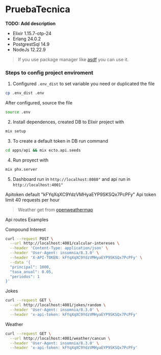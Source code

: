 # PruebaTecnica

**TODO: Add description**
- Elixir 1.15.7-otp-24
- Erlang 24.0.2
- PostgrestSql 14.9
- NodeJs 12.22.9

> If you use package manager like [asdf](https://asdf-vm.com/) you can use it.

### Steps to config project enviroment
1. Configured `.env_dist` to set variable you need or duplicated the file
```bash
cp .env_dist .env
```
After configured, source the file
```bash
source .env
```

2. Install dependences, created DB to Elixir project with 
```bash
mix setup
```

3. To create a default token in DB run command 
```bash
cd apps/api && mix ecto.api.seeds
```

4. Run proyect with
```bash
mix phx.server
```

5. Dashboard run in `http://localhost:8080"` and api run in `http://localhost:4001"`


Apitoken default  "kFYqXqXC9YdzVMHyaEYP9SKSQx7PcPFy"
Api token limit 40 requests per hour

> Weather get from [openweathermap]("https://openweathermap.org/")

Api routes Examples

Compound Interest
```bash
curl --request POST \
  --url http://localhost:4001/calcular-intereses \
  --header 'Content-Type: application/json' \
  --header 'User-Agent: insomnia/8.3.0' \
  --header 'X-API-TOKEN: kFYqXqXC9YdzVMHyaEYP9SKSQx7PcPFy' \
  --data '{
  "principal": 1000,
  "tasa_anual": 0.05,
  "periodos": 1
}'
```

Jokes
```bash
curl --request GET \
  --url http://localhost:4001/jokes/random \
  --header 'User-Agent: insomnia/8.3.0' \
  --header 'x-api-token: kFYqXqXC9YdzVMHyaEYP9SKSQx7PcPFy'
```

Weather
```bash
curl --request GET \
  --url http://localhost:4001/weather/cancun \
  --header 'User-Agent: insomnia/8.3.0' \
  --header 'x-api-token: kFYqXqXC9YdzVMHyaEYP9SKSQx7PcPFy'
```
